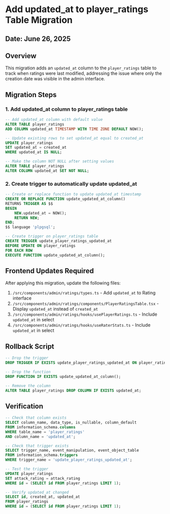 # Add updated_at to player_ratings Table Migration

## Date: June 26, 2025

## Overview
This migration adds an `updated_at` column to the `player_ratings` table to track when ratings were last modified, addressing the issue where only the creation date was visible in the admin interface.

## Migration Steps

### 1. Add updated_at column to player_ratings table

```sql
-- Add updated_at column with default value
ALTER TABLE player_ratings 
ADD COLUMN updated_at TIMESTAMP WITH TIME ZONE DEFAULT NOW();

-- Update existing rows to set updated_at equal to created_at
UPDATE player_ratings 
SET updated_at = created_at 
WHERE updated_at IS NULL;

-- Make the column NOT NULL after setting values
ALTER TABLE player_ratings 
ALTER COLUMN updated_at SET NOT NULL;
```

### 2. Create trigger to automatically update updated_at

```sql
-- Create or replace function to update updated_at timestamp
CREATE OR REPLACE FUNCTION update_updated_at_column()
RETURNS TRIGGER AS $$
BEGIN
    NEW.updated_at = NOW();
    RETURN NEW;
END;
$$ language 'plpgsql';

-- Create trigger on player_ratings table
CREATE TRIGGER update_player_ratings_updated_at 
BEFORE UPDATE ON player_ratings 
FOR EACH ROW 
EXECUTE FUNCTION update_updated_at_column();
```

## Frontend Updates Required

After applying this migration, update the following files:
1. `/src/components/admin/ratings/types.ts` - Add `updated_at` to Rating interface
2. `/src/components/admin/ratings/components/PlayerRatingsTable.tsx` - Display `updated_at` instead of `created_at`
3. `/src/components/admin/ratings/hooks/usePlayerRatings.ts` - Include `updated_at` in select
4. `/src/components/admin/ratings/hooks/useRaterStats.ts` - Include `updated_at` in select

## Rollback Script

```sql
-- Drop the trigger
DROP TRIGGER IF EXISTS update_player_ratings_updated_at ON player_ratings;

-- Drop the function
DROP FUNCTION IF EXISTS update_updated_at_column();

-- Remove the column
ALTER TABLE player_ratings DROP COLUMN IF EXISTS updated_at;
```

## Verification

```sql
-- Check that column exists
SELECT column_name, data_type, is_nullable, column_default
FROM information_schema.columns 
WHERE table_name = 'player_ratings' 
AND column_name = 'updated_at';

-- Check that trigger exists
SELECT trigger_name, event_manipulation, event_object_table 
FROM information_schema.triggers 
WHERE trigger_name = 'update_player_ratings_updated_at';

-- Test the trigger
UPDATE player_ratings 
SET attack_rating = attack_rating 
WHERE id = (SELECT id FROM player_ratings LIMIT 1);

-- Verify updated_at changed
SELECT id, created_at, updated_at 
FROM player_ratings 
WHERE id = (SELECT id FROM player_ratings LIMIT 1);
```